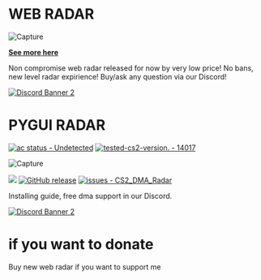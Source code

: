 # **WEB RADAR**
![Capture](https://github.com/meanwhiletothestars/CS2_DMA_Radar/blob/DMA/testing/web-preview.gif)

[**See more here**](https://www.youtube.com/watch?v=_ZmtrcW1Pg0&ab_channel=ScoreTech)

Non compromise web radar released for now by very low price! No bans, new level radar expirience!
Buy/ask any question via our Discord!

[![Discord Banner 2](https://discordapp.com/api/guilds/1259423438234320927/widget.png?style=banner2)](https://discord.gg/WyNkYt6ftm)






# **PYGUI RADAR**
[![ac status - Undetected](https://img.shields.io/static/v1?label=ac+status&message=Undetected&color=2ea44f)](https://) [![tested-cs2-version. - 14017](https://img.shields.io/static/v1?label=tested+cs2+version&message=14017&color=2ea44f)](https://)


![Capture](https://github.com/meanwhiletothestars/CS2_DMA_Radar/blob/DMA/testing/preview.gif)



![](https://view-counter.tobyhagan.com/?user={meanwhiletothestars}/{CS2_DMA_Radar}) [![GitHub release](https://img.shields.io/github/release/meanwhiletothestars/CS2_DMA_Radar?include_prereleases=&sort=semver&color=blue)](https://github.com/meanwhiletothestars/CS2_DMA_Radar/releases/) [![issues - CS2_DMA_Radar](https://img.shields.io/github/issues/meanwhiletothestars/CS2_DMA_Radar)](https://github.com/meanwhiletothestars/CS2_DMA_Radar/issues)


Installing guide, free dma support in our Discord.

[![Discord Banner 2](https://discordapp.com/api/guilds/1259423438234320927/widget.png?style=banner2)](https://discord.gg/WyNkYt6ftm)

# **if you want to donate**
Buy new web radar if you want to support me
